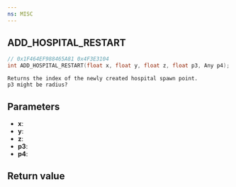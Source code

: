 ```yaml
---
ns: MISC
---
```

## ADD_HOSPITAL_RESTART

```c
// 0x1F464EF988465A81 0x4F3E3104
int ADD_HOSPITAL_RESTART(float x, float y, float z, float p3, Any p4);
```

```
Returns the index of the newly created hospital spawn point.  
p3 might be radius?  
```

## Parameters
* **x**: 
* **y**: 
* **z**: 
* **p3**: 
* **p4**: 

## Return value
